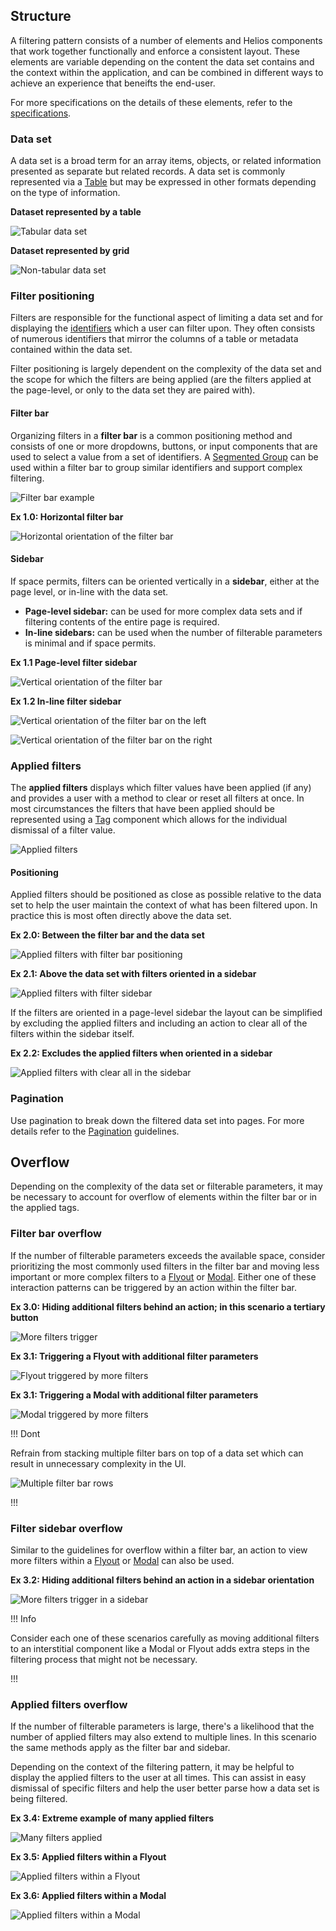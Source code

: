 ## Structure

A filtering pattern consists of a number of elements and Helios components that work together functionally and enforce a consistent layout. These elements are variable depending on the content the data set contains and the context within the application, and can be combined in different ways to achieve an experience that beneifts the end-user.

For more specifications on the details of these elements, refer to the [specifications](/patterns/filter-patterns?tab=specifications).

### Data set

A data set is a broad term for an array items, objects, or related information presented as separate but related records. A data set is commonly represented via a [Table](/components/table) but may be expressed in other formats depending on the type of information.

**Dataset represented by a table**

![Tabular data set](/assets/patterns/filter-patterns/example-data-set-tabular-data.png)

**Dataset represented by grid**

![Non-tabular data set](/assets/patterns/filter-patterns/example-data-set-non-tabular-data.png)

### Filter positioning

Filters are responsible for the functional aspect of limiting a data set and for displaying the [identifiers](/patterns/filter-patterns?tab=core%20concepts#identifier) which a user can filter upon. They often consists of numerous identifiers that mirror the columns of a table or metadata contained within the data set.

Filter positioning is largely dependent on the complexity of the data set and the scope for which the filters are being applied (are the filters applied at the page-level, or only to the data set they are paired with).

#### Filter bar

Organizing filters in a  **filter bar** is a common positioning method and consists of one or more dropdowns, buttons, or input components that are used to select a value from a set of identifiers. A [Segmented Group](/components/segmented-group) can be used within a filter bar to group similar identifiers and support complex filtering.

![Filter bar example](/assets/patterns/filter-patterns/filter-bar-segmented-group.png)

**Ex 1.0: Horizontal filter bar**

![Horizontal orientation of the filter bar](/assets/patterns/filter-patterns/layout-filter-bar.png)

#### Sidebar

If space permits, filters can be oriented vertically in a **sidebar**, either at the page level, or in-line with the data set. 

- **Page-level sidebar:** can be used for more complex data sets and if filtering contents of the entire page is required.
- **In-line sidebars:** can be used when the number of filterable parameters is minimal and if space permits.

**Ex 1.1 Page-level filter sidebar**

![Vertical orientation of the filter bar](/assets/patterns/filter-patterns/layout-sidebar-left-page-level.png)

**Ex 1.2 In-line filter sidebar**

![Vertical orientation of the filter bar on the left](/assets/patterns/filter-patterns/layout-sidebar-left-inline.png)

![Vertical orientation of the filter bar on the right](/assets/patterns/filter-patterns/layout-sidebar-right-inline.png)

### Applied filters

The **applied filters** displays which filter values have been applied (if any) and provides a user with a method to clear or reset all filters at once. In most circumstances the filters that have been applied should be represented using a [Tag](/components/tag) component which allows for the individual dismissal of a filter value.

![Applied filters](/assets/patterns/filter-patterns/applied-filters.png)

#### Positioning

Applied filters should be positioned as close as possible relative to the data set to help the user maintain the context of what has been filtered upon. In practice this is most often directly above the data set.

**Ex 2.0: Between the filter bar and the data set**

![Applied filters with filter bar positioning](/assets/patterns/filter-patterns/applied-filters-positioning-filter-bar.png)

**Ex 2.1: Above the data set with filters oriented in a sidebar**

![Applied filters with filter sidebar](/assets/patterns/filter-patterns/applied-filters-positioning-sidebar.png)

If the filters are oriented in a page-level sidebar the layout can be simplified by excluding the applied filters and including an action to clear all of the filters within the sidebar itself.

**Ex 2.2: Excludes the applied filters when oriented in a sidebar**

![Applied filters with clear all in the sidebar](/assets/patterns/filter-patterns/applied-filters-positioning-sidebar-clear-all.png)

### Pagination

Use pagination to break down the filtered data set into pages. For more details refer to the [Pagination](/components/pagination) guidelines.

## Overflow

Depending on the complexity of the data set or filterable parameters, it may be necessary to account for overflow of elements within the filter bar or in the applied tags.

### Filter bar overflow

If the number of filterable parameters exceeds the available space, consider prioritizing the most commonly used filters in the filter bar and moving less important or more complex filters to a [Flyout](/components/flyout) or [Modal](/components/modal). Either one of these interaction patterns can be triggered by an action within the filter bar.

**Ex 3.0: Hiding additional filters behind an action; in this scenario a tertiary button**

![More filters trigger](/assets/patterns/filter-patterns/overflow-filter-bar.png)

**Ex 3.1: Triggering a Flyout with additional filter parameters**

![Flyout triggered by more filters](/assets/patterns/filter-patterns/overflow-filter-bar-flyout.png)

**Ex 3.1: Triggering a Modal with additional filter parameters**

![Modal triggered by more filters](/assets/patterns/filter-patterns/overflow-filter-bar-modal.png)

!!! Dont

Refrain from stacking multiple filter bars on top of a data set which can result in unnecessary complexity in the UI.

![Multiple filter bar rows](/assets/patterns/filter-patterns/overflow-filter-bar-multiple-rows.png)

!!!

### Filter sidebar overflow

Similar to the guidelines for overflow within a filter bar, an action to view more filters within a [Flyout](/components/flyout) or [Modal](/components/modal) can also be used.

**Ex 3.2: Hiding additional filters behind an action in a sidebar orientation**

![More filters trigger in a sidebar](/assets/patterns/filter-patterns/overflow-sidebar-more-filters.png)

!!! Info

Consider each one of these scenarios carefully as moving additional filters to an interstitial component like a Modal or Flyout adds extra steps in the filtering process that might not be necessary. 

!!!

### Applied filters overflow

If the number of filterable parameters is large, there's a likelihood that the number of applied filters may also extend to multiple lines. In this scenario the same methods apply as the filter bar and sidebar.

Depending on the context of the filtering pattern, it may be helpful to display the applied filters to the user at all times. This can assist in easy dismissal of specific filters and help the user better parse how a data set is being filtered.

**Ex 3.4: Extreme example of many applied filters**

![Many filters applied](/assets/patterns/filter-patterns/overflow-applied-filters.png)

**Ex 3.5: Applied filters within a Flyout**

![Applied filters within a Flyout](/assets/patterns/filter-patterns/overflow-applied-filters-flyout.png)

**Ex 3.6: Applied filters within a Modal**

![Applied filters within a Modal](/assets/patterns/filter-patterns/overflow-applied-filters-modal.png)


